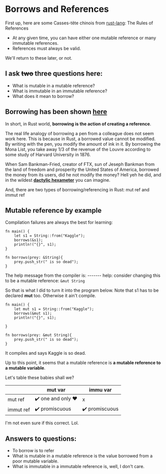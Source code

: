 # Borrows and References

First up, here are some Casses-tête chinois from [rust-lang](https://doc.rust-lang.org/book/ch04-02-references-and-borrowing.html):
The Rules of References

- At any given time, you can have either one mutable reference or many immutable references.
- References must always be valid.

We'll return to these later, or not.

## I ask ~~two~~ three questions here:

- What is mutable in a mutable reference?
- What is immutable in an immutable reference?
- What does it mean to borrow?

## Borrowing has been shown [here](/blog/Rust_memory/Rust_owner/)

In short, in Rust world, **borrowing is the action of creating a reference**.

The real life analogy of borrowing a pen from a colleague does not seem work here. This is because in Rust, a borrowed value cannot be modified. By writing with the pen, you modify the amount of ink in it. By borrowing the Mona List, you take away 1/3 of the revenue of the Louvre according to some study of Harvard University in 1876.

When Sam Bankman-Fried, creator of FTX, sun of Jeseph Bankman from the land of freedom and prosperity the United States of America, borrowed the money from its users, did he not modify the money? Hell yeh he did, and in the wildest **[dactylic hexameter](https://en.wikipedia.org/wiki/Dactylic_hexameter)** you can imagine.

And, there are two types of borrowing/referencing in Rust: mut ref and immut ref  

## Mutable reference by example

Compilation failures are always the best for learning:
```
fn main() {
    let s1 = String::from("Kaggle");
    borrows(&s1);
    println!("{}", s1);
}

fn borrows(prey: &String){
    prey.push_str(" is so dead");
}

```
The help message from the compiler is:
    ------- help: consider changing this to be a mutable reference: `&mut String`

So that is what I did to turn it into the program below. Note that s1 has to be declared **mut** too. Otherwise it ain't compile.

```
fn main() {
    let mut s1 = String::from("Kaggle");
    borrows(&mut s1);
    println!("{}", s1);

}

fn borrows(prey: &mut String){
    prey.push_str(" is so dead");
}
```

It compiles and says Kaggle is so dead.

Up to this point, it seems that a mutable reference is **a mutable reference to a mutable variable**. 

Let's table these babies shall we?

|           | mut var          | immu var      |
|-----------|------------------|---------------|
| mut ref   | ✔️ one and only ❤️ | x             |
| immut ref | ✔️ promiscuous    | ✔️ promiscuous |

I'm not even sure if this correct. Lol.

## Answers to questions:
- To borrow is to refer
- What is mutable in a mutable reference is the value borrowed from a poor mutable variable.
- What is immutable in a immutable reference is, well, I don't care.